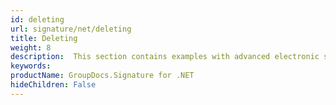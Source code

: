 ```yaml
---
id: deleting
url: signature/net/deleting
title: Deleting
weight: 8
description:  This section contains examples with advanced electronic signatures deletion with GroupDocs.Signature API.
keywords: 
productName: GroupDocs.Signature for .NET
hideChildren: False
---
```

